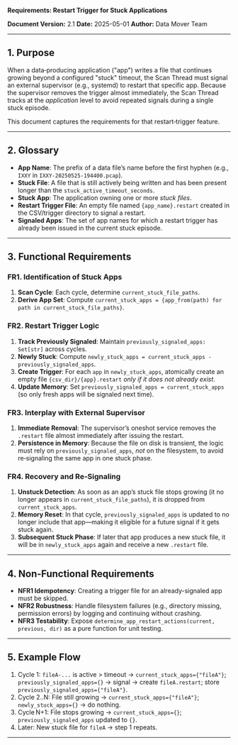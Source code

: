 **Requirements: Restart Trigger for Stuck Applications**

**Document Version:** 2.1
**Date:** 2025-05-01
**Author:** Data Mover Team

---

## 1. Purpose

When a data‐producing application ("app") writes a file that continues growing beyond a configured "stuck" timeout, the Scan Thread must signal an external supervisor (e.g., systemd) to restart that specific app. Because the supervisor removes the trigger almost immediately, the Scan Thread tracks at the *application* level to avoid repeated signals during a single stuck episode.

This document captures the requirements for that restart‐trigger feature.

---

## 2. Glossary

* **App Name**: The prefix of a data file’s name before the first hyphen (e.g., `IXXY` in `IXXY-20250525-194400.pcap`).
* **Stuck File**: A file that is still actively being written and has been present longer than the `stuck_active_timeout_seconds`.
* **Stuck App**: The application owning one or more *stuck files*.
* **Restart Trigger File**: An empty file named `{app_name}.restart` created in the CSV/trigger directory to signal a restart.
* **Signaled Apps**: The set of app names for which a restart trigger has already been issued in the current stuck episode.

---

## 3. Functional Requirements

### FR1. Identification of Stuck Apps

1. **Scan Cycle**: Each cycle, determine `current_stuck_file_paths`.
2. **Derive App Set**: Compute `current_stuck_apps = {app_from(path) for path in current_stuck_file_paths}`.

### FR2. Restart Trigger Logic

1. **Track Previously Signaled**: Maintain `previously_signaled_apps: Set[str]` across cycles.
2. **Newly Stuck**: Compute `newly_stuck_apps = current_stuck_apps - previously_signaled_apps`.
3. **Create Trigger**: For each `app` in `newly_stuck_apps`, atomically create an empty file `{csv_dir}/{app}.restart` *only if it does not already exist*.
4. **Update Memory**: Set `previously_signaled_apps = current_stuck_apps` (so only fresh apps will be signaled next time).

### FR3. Interplay with External Supervisor

1. **Immediate Removal**: The supervisor’s oneshot service removes the `.restart` file almost immediately after issuing the restart.
2. **Persistence in Memory**: Because the file on disk is transient, the logic must rely on `previously_signaled_apps`, *not* on the filesystem, to avoid re‑signaling the same app in one stuck phase.

### FR4. Recovery and Re‑Signaling

1. **Unstuck Detection**: As soon as an app’s stuck file stops growing (it no longer appears in `current_stuck_file_paths`), it is dropped from `current_stuck_apps`.
2. **Memory Reset**: In that cycle, `previously_signaled_apps` is updated to no longer include that app—making it eligible for a future signal if it gets stuck again.
3. **Subsequent Stuck Phase**: If later that app produces a new stuck file, it will be in `newly_stuck_apps` again and receive a new `.restart` file.

---

## 4. Non‑Functional Requirements

* **NFR1 Idempotency**: Creating a trigger file for an already-signaled app must be skipped.
* **NFR2 Robustness**: Handle filesystem failures (e.g., directory missing, permission errors) by logging and continuing without crashing.
* **NFR3 Testability**: Expose `determine_app_restart_actions(current, previous, dir)` as a pure function for unit testing.

---

## 5. Example Flow

1. Cycle 1: `fileA-...` is active > timeout → `current_stuck_apps={"fileA"}`; `previously_signaled_apps={}` → signal → create `fileA.restart`; store `previously_signaled_apps={"fileA"}`.
2. Cycle 2..N: File still growing → `current_stuck_apps={"fileA"}`; `newly_stuck_apps={}` → do nothing.
3. Cycle N+1: File stops growing → `current_stuck_apps={}`; `previously_signaled_apps` updated to `{}`.
4. Later: New stuck file for `fileA` → step 1 repeats.

---
